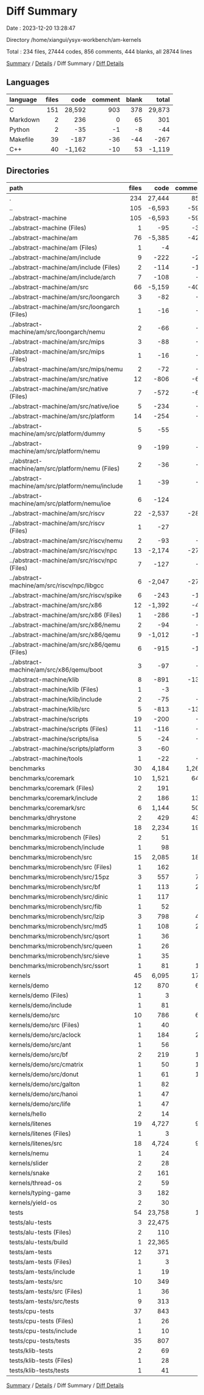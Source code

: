 # Diff Summary

Date : 2023-12-20 13:28:47

Directory /home/xiangui/ysyx-workbench/am-kernels

Total : 234 files,  27444 codes, 856 comments, 444 blanks, all 28744 lines

[Summary](results.md) / [Details](details.md) / Diff Summary / [Diff Details](diff-details.md)

## Languages
| language | files | code | comment | blank | total |
| :--- | ---: | ---: | ---: | ---: | ---: |
| C | 151 | 28,592 | 903 | 378 | 29,873 |
| Markdown | 2 | 236 | 0 | 65 | 301 |
| Python | 2 | -35 | -1 | -8 | -44 |
| Makefile | 39 | -187 | -36 | -44 | -267 |
| C++ | 40 | -1,162 | -10 | 53 | -1,119 |

## Directories
| path | files | code | comment | blank | total |
| :--- | ---: | ---: | ---: | ---: | ---: |
| . | 234 | 27,444 | 856 | 444 | 28,744 |
| .. | 105 | -6,593 | -593 | -1,192 | -8,378 |
| ../abstract-machine | 105 | -6,593 | -593 | -1,192 | -8,378 |
| ../abstract-machine (Files) | 1 | -95 | -34 | -35 | -164 |
| ../abstract-machine/am | 76 | -5,385 | -421 | -941 | -6,747 |
| ../abstract-machine/am (Files) | 1 | -4 | 0 | -2 | -6 |
| ../abstract-machine/am/include | 9 | -222 | -20 | -62 | -304 |
| ../abstract-machine/am/include (Files) | 2 | -114 | -15 | -28 | -157 |
| ../abstract-machine/am/include/arch | 7 | -108 | -5 | -34 | -147 |
| ../abstract-machine/am/src | 66 | -5,159 | -401 | -877 | -6,437 |
| ../abstract-machine/am/src/loongarch | 3 | -82 | -3 | -31 | -116 |
| ../abstract-machine/am/src/loongarch (Files) | 1 | -16 | -1 | -8 | -25 |
| ../abstract-machine/am/src/loongarch/nemu | 2 | -66 | -2 | -23 | -91 |
| ../abstract-machine/am/src/mips | 3 | -88 | -3 | -32 | -123 |
| ../abstract-machine/am/src/mips (Files) | 1 | -16 | -1 | -8 | -25 |
| ../abstract-machine/am/src/mips/nemu | 2 | -72 | -2 | -24 | -98 |
| ../abstract-machine/am/src/native | 12 | -806 | -66 | -172 | -1,044 |
| ../abstract-machine/am/src/native (Files) | 7 | -572 | -65 | -128 | -765 |
| ../abstract-machine/am/src/native/ioe | 5 | -234 | -1 | -44 | -279 |
| ../abstract-machine/am/src/platform | 14 | -254 | -2 | -79 | -335 |
| ../abstract-machine/am/src/platform/dummy | 5 | -55 | 0 | -25 | -80 |
| ../abstract-machine/am/src/platform/nemu | 9 | -199 | -2 | -54 | -255 |
| ../abstract-machine/am/src/platform/nemu (Files) | 2 | -36 | -1 | -12 | -49 |
| ../abstract-machine/am/src/platform/nemu/include | 1 | -39 | -1 | -11 | -51 |
| ../abstract-machine/am/src/platform/nemu/ioe | 6 | -124 | 0 | -31 | -155 |
| ../abstract-machine/am/src/riscv | 22 | -2,537 | -287 | -303 | -3,127 |
| ../abstract-machine/am/src/riscv (Files) | 1 | -27 | 0 | -8 | -35 |
| ../abstract-machine/am/src/riscv/nemu | 2 | -93 | -3 | -30 | -126 |
| ../abstract-machine/am/src/riscv/npc | 13 | -2,174 | -274 | -208 | -2,656 |
| ../abstract-machine/am/src/riscv/npc (Files) | 7 | -127 | -2 | -45 | -174 |
| ../abstract-machine/am/src/riscv/npc/libgcc | 6 | -2,047 | -272 | -163 | -2,482 |
| ../abstract-machine/am/src/riscv/spike | 6 | -243 | -10 | -57 | -310 |
| ../abstract-machine/am/src/x86 | 12 | -1,392 | -40 | -260 | -1,692 |
| ../abstract-machine/am/src/x86 (Files) | 1 | -286 | -16 | -52 | -354 |
| ../abstract-machine/am/src/x86/nemu | 2 | -94 | -5 | -34 | -133 |
| ../abstract-machine/am/src/x86/qemu | 9 | -1,012 | -19 | -174 | -1,205 |
| ../abstract-machine/am/src/x86/qemu (Files) | 6 | -915 | -16 | -159 | -1,090 |
| ../abstract-machine/am/src/x86/qemu/boot | 3 | -97 | -3 | -15 | -115 |
| ../abstract-machine/klib | 8 | -891 | -135 | -157 | -1,183 |
| ../abstract-machine/klib (Files) | 1 | -3 | 0 | -1 | -4 |
| ../abstract-machine/klib/include | 2 | -75 | -5 | -20 | -100 |
| ../abstract-machine/klib/src | 5 | -813 | -130 | -136 | -1,079 |
| ../abstract-machine/scripts | 19 | -200 | -2 | -53 | -255 |
| ../abstract-machine/scripts (Files) | 11 | -116 | -1 | -30 | -147 |
| ../abstract-machine/scripts/isa | 5 | -24 | -1 | -6 | -31 |
| ../abstract-machine/scripts/platform | 3 | -60 | 0 | -17 | -77 |
| ../abstract-machine/tools | 1 | -22 | -1 | -6 | -29 |
| benchmarks | 30 | 4,184 | 1,263 | 757 | 6,204 |
| benchmarks/coremark | 10 | 1,521 | 642 | 182 | 2,345 |
| benchmarks/coremark (Files) | 2 | 191 | 0 | 45 | 236 |
| benchmarks/coremark/include | 2 | 186 | 133 | 45 | 364 |
| benchmarks/coremark/src | 6 | 1,144 | 509 | 92 | 1,745 |
| benchmarks/dhrystone | 2 | 429 | 431 | 95 | 955 |
| benchmarks/microbench | 18 | 2,234 | 190 | 480 | 2,904 |
| benchmarks/microbench (Files) | 2 | 51 | 0 | 22 | 73 |
| benchmarks/microbench/include | 1 | 98 | 5 | 21 | 124 |
| benchmarks/microbench/src | 15 | 2,085 | 185 | 437 | 2,707 |
| benchmarks/microbench/src (Files) | 1 | 162 | 4 | 34 | 200 |
| benchmarks/microbench/src/15pz | 3 | 557 | 79 | 165 | 801 |
| benchmarks/microbench/src/bf | 1 | 113 | 22 | 17 | 152 |
| benchmarks/microbench/src/dinic | 1 | 117 | 0 | 22 | 139 |
| benchmarks/microbench/src/fib | 1 | 52 | 1 | 12 | 65 |
| benchmarks/microbench/src/lzip | 3 | 798 | 45 | 114 | 957 |
| benchmarks/microbench/src/md5 | 1 | 108 | 22 | 30 | 160 |
| benchmarks/microbench/src/qsort | 1 | 36 | 0 | 9 | 45 |
| benchmarks/microbench/src/queen | 1 | 26 | 0 | 7 | 33 |
| benchmarks/microbench/src/sieve | 1 | 35 | 0 | 8 | 43 |
| benchmarks/microbench/src/ssort | 1 | 81 | 12 | 19 | 112 |
| kernels | 45 | 6,095 | 171 | 497 | 6,763 |
| kernels/demo | 12 | 870 | 69 | 116 | 1,055 |
| kernels/demo (Files) | 1 | 3 | 0 | 1 | 4 |
| kernels/demo/include | 1 | 81 | 0 | 17 | 98 |
| kernels/demo/src | 10 | 786 | 69 | 98 | 953 |
| kernels/demo/src (Files) | 1 | 40 | 0 | 5 | 45 |
| kernels/demo/src/aclock | 1 | 184 | 23 | 13 | 220 |
| kernels/demo/src/ant | 1 | 56 | 1 | 14 | 71 |
| kernels/demo/src/bf | 2 | 219 | 18 | 9 | 246 |
| kernels/demo/src/cmatrix | 1 | 50 | 12 | 11 | 73 |
| kernels/demo/src/donut | 1 | 61 | 12 | 10 | 83 |
| kernels/demo/src/galton | 1 | 82 | 1 | 14 | 97 |
| kernels/demo/src/hanoi | 1 | 47 | 1 | 13 | 61 |
| kernels/demo/src/life | 1 | 47 | 1 | 9 | 57 |
| kernels/hello | 2 | 14 | 0 | 4 | 18 |
| kernels/litenes | 19 | 4,727 | 99 | 282 | 5,108 |
| kernels/litenes (Files) | 1 | 3 | 0 | 1 | 4 |
| kernels/litenes/src | 18 | 4,724 | 99 | 281 | 5,104 |
| kernels/nemu | 1 | 24 | 0 | 8 | 32 |
| kernels/slider | 2 | 28 | 1 | 8 | 37 |
| kernels/snake | 2 | 161 | 0 | 32 | 193 |
| kernels/thread-os | 2 | 59 | 2 | 14 | 75 |
| kernels/typing-game | 3 | 182 | 0 | 27 | 209 |
| kernels/yield-os | 2 | 30 | 0 | 6 | 36 |
| tests | 54 | 23,758 | 15 | 382 | 24,155 |
| tests/alu-tests | 3 | 22,475 | 7 | 27 | 22,509 |
| tests/alu-tests (Files) | 2 | 110 | 7 | 26 | 143 |
| tests/alu-tests/build | 1 | 22,365 | 0 | 1 | 22,366 |
| tests/am-tests | 12 | 371 | 2 | 73 | 446 |
| tests/am-tests (Files) | 1 | 3 | 0 | 1 | 4 |
| tests/am-tests/include | 1 | 19 | 0 | 6 | 25 |
| tests/am-tests/src | 10 | 349 | 2 | 66 | 417 |
| tests/am-tests/src (Files) | 1 | 36 | 0 | 4 | 40 |
| tests/am-tests/src/tests | 9 | 313 | 2 | 62 | 377 |
| tests/cpu-tests | 37 | 843 | 4 | 261 | 1,108 |
| tests/cpu-tests (Files) | 1 | 26 | 0 | 11 | 37 |
| tests/cpu-tests/include | 1 | 10 | 0 | 4 | 14 |
| tests/cpu-tests/tests | 35 | 807 | 4 | 246 | 1,057 |
| tests/klib-tests | 2 | 69 | 2 | 21 | 92 |
| tests/klib-tests (Files) | 1 | 28 | 0 | 14 | 42 |
| tests/klib-tests/tests | 1 | 41 | 2 | 7 | 50 |

[Summary](results.md) / [Details](details.md) / Diff Summary / [Diff Details](diff-details.md)